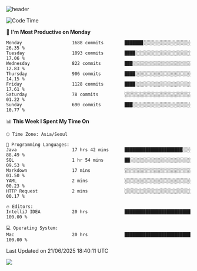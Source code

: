 ![header](https://capsule-render.vercel.app/api?type=Egg&color=timeAuto&height=300&section=header&text=PoPo&fontSize=90&animation=fadeIn)

  <!--START_SECTION:waka-->
![Code Time](http://img.shields.io/badge/Code%20Time-2%2C778%20hrs%2027%20mins-blue)

📅 **I'm Most Productive on Monday** 

```text
Monday                   1688 commits        ███████░░░░░░░░░░░░░░░░░░   26.35 % 
Tuesday                  1093 commits        ████░░░░░░░░░░░░░░░░░░░░░   17.06 % 
Wednesday                822 commits         ███░░░░░░░░░░░░░░░░░░░░░░   12.83 % 
Thursday                 906 commits         ████░░░░░░░░░░░░░░░░░░░░░   14.15 % 
Friday                   1128 commits        ████░░░░░░░░░░░░░░░░░░░░░   17.61 % 
Saturday                 78 commits          ░░░░░░░░░░░░░░░░░░░░░░░░░   01.22 % 
Sunday                   690 commits         ███░░░░░░░░░░░░░░░░░░░░░░   10.77 % 
```


📊 **This Week I Spent My Time On** 

```text
🕑︎ Time Zone: Asia/Seoul

💬 Programming Languages: 
Java                     17 hrs 42 mins      ██████████████████████░░░   88.49 % 
SQL                      1 hr 54 mins        ██░░░░░░░░░░░░░░░░░░░░░░░   09.53 % 
Markdown                 17 mins             ░░░░░░░░░░░░░░░░░░░░░░░░░   01.50 % 
YAML                     2 mins              ░░░░░░░░░░░░░░░░░░░░░░░░░   00.23 % 
HTTP Request             2 mins              ░░░░░░░░░░░░░░░░░░░░░░░░░   00.17 % 

🔥 Editors: 
IntelliJ IDEA            20 hrs              █████████████████████████   100.00 % 

💻 Operating System: 
Mac                      20 hrs              █████████████████████████   100.00 % 
```


 Last Updated on 21/06/2025 18:40:11 UTC
<!--END_SECTION:waka-->



<img src="https://capsule-render.vercel.app/api?type=Egg&color=timeAuto&height=300&section=footer&text=PoPo&fontSize=90&animation=fadeIn&reversal=true" />
